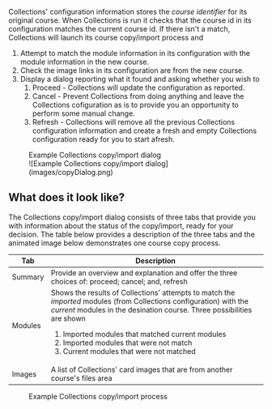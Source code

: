 <!--
 Copyright (C) 2023 David Jones
 
 This file is part of Canvas Collections.
 
 Canvas Collections is free software: you can redistribute it and/or modify
 it under the terms of the GNU General Public License as published by
 the Free Software Foundation, either version 3 of the License, or
 (at your option) any later version.
 
 Canvas Collections is distributed in the hope that it will be useful,
 but WITHOUT ANY WARRANTY; without even the implied warranty of
 MERCHANTABILITY or FITNESS FOR A PARTICULAR PURPOSE.  See the
 GNU General Public License for more details.
 
 You should have received a copy of the GNU General Public License
 along with Canvas Collections.  If not, see <http://www.gnu.org/licenses/>.
-->

Collections' configuration information stores the _course identifier_ for its original course. When Collections is run it checks that the course id in its configuration matches the current course id.  If there isn't a match, Collections will launch its course copy/import process and

1. Attempt to match the module information in its configuration with the module information in the new course.
2. Check the image links in its configuration are from the new course.
4. Display a dialog reporting what it found and asking whether you wish to 
   	1. Proceed - Collections will update the configuration as reported.
   	2. Cancel - Prevent Collections from doing anything and leave the Collections cofiguration as is to provide you an opportunity to perform some manual change.
   	3. Refresh - Collections will remove all the previous Collections configuration information and create a fresh and empty Collections configuration ready for you to start afresh.

<figure markdown>
<figcaption>Example Collections copy/import dialog</figcaption>
![Example Collections copy/import dialog](images/copyDialog.png)
</figure>

## What does it look like?

The Collections copy/import dialog consists of three tabs that provide you with information about the status of the copy/import, ready for your decision. The table below provides a description of the three tabs and the animated image below demonstrates one course copy process.

| Tab | Description |
| --- | ----------- |
| Summary | Provide an overview and explanation and offer the three choices of: proceed; cancel; and, refresh |
| Modules | Shows the results of Collections' attempts to match the _imported_ modules (from Collections configuration) with the _current_ modules in the desination course. Three possibilities are shown <ol> <li> Imported modules that matched current modules</li> <li> Imported modules that were not match </li> <li> Current modules that were not matched </li> </ol> |
| Images | A list of Collections' card images that are from another course's files area |

<figure markdown>
<figcaption>Example Collections copy/import process</figcaption>
<sl-animated-image src="../images/animatedImport.gif" alt="Example Collections copy/import process">
</figure>



<link rel="stylesheet" href="https://cdn.jsdelivr.net/npm/@shoelace-style/shoelace@2.0.0/dist/themes/light.css" />
<script type="module" src="https://cdn.jsdelivr.net/npm/@shoelace-style/shoelace@2.0.0/dist/shoelace.js"></script>

